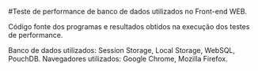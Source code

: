 #Teste de performance de banco de dados utilizados no Front-end WEB.

Código fonte dos programas e resultados obtidos na execução dos testes de performance.

Banco de dados utilizados: Session Storage, Local Storage, WebSQL, PouchDB.
Navegadores utilizados: Google Chrome, Mozilla Firefox.



